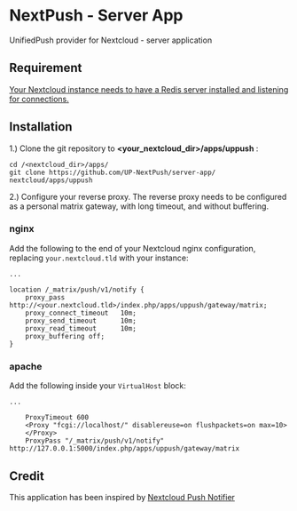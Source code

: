 # NextPush - Server App

UnifiedPush provider for Nextcloud - server application 

## Requirement

[Your Nextcloud instance needs to have a Redis server installed and listening for connections.](https://docs.nextcloud.com/server/latest/admin_manual/configuration_server/caching_configuration.html)

## Installation

1.) Clone the git repository to __<your_nextcloud_dir>/apps/uppush__ :

```
cd /<nextcloud_dir>/apps/
git clone https://github.com/UP-NextPush/server-app/ nextcloud/apps/uppush
```

2.) Configure your reverse proxy.  The reverse proxy needs to be configured as a personal matrix gateway, with long timeout, and without buffering.

### nginx

Add the following to the end of your Nextcloud nginx configuration, replacing `your.nextcloud.tld` with your instance:

```
...

location /_matrix/push/v1/notify {
    proxy_pass http://<your.nextcloud.tld>/index.php/apps/uppush/gateway/matrix;
    proxy_connect_timeout   10m;
    proxy_send_timeout      10m;
    proxy_read_timeout      10m;
    proxy_buffering off;
}
```

### apache

Add the following inside your `VirtualHost` block: 

```
...

    ProxyTimeout 600
    <Proxy "fcgi://localhost/" disablereuse=on flushpackets=on max=10>
    </Proxy>
    ProxyPass "/_matrix/push/v1/notify" http://127.0.0.1:5000/index.php/apps/uppush/gateway/matrix
```



## Credit

This application has been inspired by [Nextcloud Push Notifier](https://gitlab.com/Nextcloud-Push/direct-push-proxy-v2)
